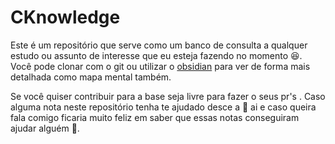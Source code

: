 


# CKnowledge

Este é um repositório que serve como um banco de consulta a qualquer estudo ou assunto de interesse que eu esteja fazendo no momento 😆. Você pode clonar com o git ou utilizar o [obsidian](https://obsidian.md) para ver de forma mais detalhada como mapa mental também.

Se você quiser contribuir para a base seja livre para fazer o seus pr's . Caso alguma nota neste repositório tenha te ajudado desce a 🌟 ai e caso queira fala comigo ficaria muito feliz em saber que essas notas conseguiram ajudar alguém 🫶.

